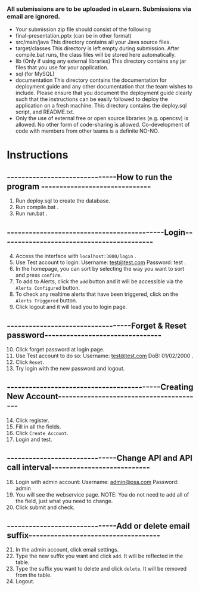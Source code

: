 ### All submissions are to be uploaded in eLearn. Submissions via email are ignored.
* Your submission zip file should consist of the following
* final-presentation.pptx (can be in other format)
* src/main/java
This directory contains all your Java source files.
* target/classes
This directory is left empty during submission. After compile.bat runs, the class files will be stored here automatically.
* lib (Only if using any external libraries)
This directory contains any jar files that you use for your application.
* sql (for MySQL)
* documentation
This directory contains the documentation for deployment guide and any other documentation that the team wishes to include. Please ensure that you document the deployment guide clearly such that the instructions can be easily followed to deploy the application on a fresh machine. 
This directory contains the deploy.sql script, and README.txt.
* Only the use of external free or open source libraries (e.g. opencsv) is allowed. No other form of code-sharing is allowed. Co-development of code with members from other teams is a definite NO-NO.

# Instructions

## ------------------------------How to run the program ------------------------------
1. Run deploy.sql to create the database.
2. Run compile.bat .
3. Run run.bat .
## -------------------------------------------Login------------------------------------------
4. Access the interface with `localhost:3000/login` .
5. Use Test account to login: Username: test@test.com Password: test .
6. In the homepage, you can sort by selecting the way you want to sort and press `confirm`.
7. To add to Alerts, click the `add` button and it will be accessible via the `Alerts Configured` button.
8. To check any realtime alerts that have been triggered, click on the `Alerts Triggered` button.
9. Click logout and it will lead you to login page.
## ----------------------------------Forget & Reset password--------------------------------
10. Click forget password at login page.
11. Use Test account to do so: Username: test@test.com DoB: 01/02/2000 .
12. Click `Reset`.
13. Try login with the new password and logout.
## ------------------------------------------Creating New Account----------------------------------------
14. Click register.
15. Fill in all the fields.
16. Click `Create Account`.
17. Login and test.
## ------------------------------Change API and API call interval---------------------------
18. Login with admin account: Username: admin@psa.com Password: admin
19. You will see the webservice page. 
	NOTE: You do not need to add all of the field, just what you need to change.
20. Click submit and check.
## ------------------------------Add or delete email suffix------------------------------------
21. In the admin account, click email settings.
22. Type the new suffix you want and click `add`. It will be reflected in the table.
23. Type the suffix you want to delete and click `delete`. It will be removed from the table.
24. Logout.
